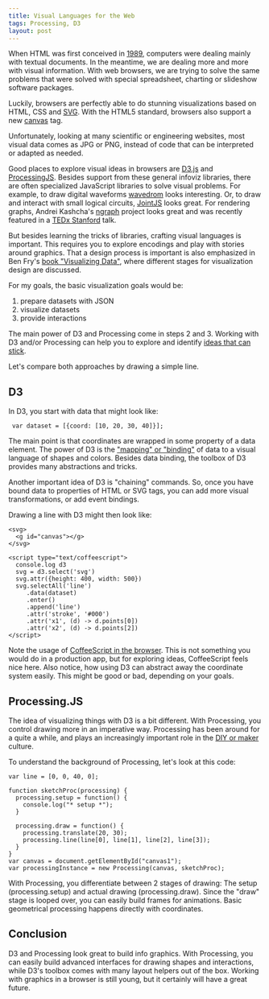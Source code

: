 ```yaml
---
title: Visual Languages for the Web
tags: Processing, D3
layout: post
---
```

When HTML was first conceived in [1989](http://en.wikipedia.org/wiki/HTML#Development), computers were dealing mainly with textual documents. In the meantime, we are dealing more and more with visual information. With web browsers, we are trying to solve the same problems that were solved with special spreadsheet, charting or slideshow software packages.

Luckily, browsers are perfectly able to do stunning visualizations based on HTML, CSS and [SVG](http://en.wikipedia.org/wiki/Svg). With the HTML5 standard, browsers also support a new [canvas](http://en.wikipedia.org/wiki/Canvas_element) tag.

Unfortunately, looking at many scientific or engineering websites, most visual data comes as JPG or PNG, instead of code that can be interpreted or adapted as needed.

Good places to explore visual ideas in browsers are [D3.js](http://d3js.org/) and [ProcessingJS](http://processingjs.org/). Besides support from these general infoviz libraries, there are often specialized JavaScript libraries to solve visual problems. For example, to draw digital waveforms [wavedrom](https://github.com/drom/wavedrom) looks interesting. Or, to draw and interact with small logical circuits, [JointJS](http://www.jointjs.com/demos/logic) looks great. For rendering graphs, Andrei Kashcha's [ngraph](https://github.com/anvaka/ngraph) project looks great and was recently featured in a [TEDx Stanford](https://www.youtube.com/watch?v=8CX-Q0gtSp8) talk.

But besides learning the tricks of libraries, crafting visual languages is important. This requires you to explore encodings and play with stories around graphics. That a design process is important is also emphasized in Ben Fry's [book "Visualizing Data"](http://shop.oreilly.com/product/9780596514556.do), where different stages for visualization design are discussed.

For my goals, the basic visualization goals would be:

1. prepare datasets with JSON
2. visualize datasets
3. provide interactions

The main power of D3 and Processing come in steps 2 and 3. Working with D3 and/or Processing can help you to explore and identify [ideas that can stick](http://thinkingonthinking.com/the-value-of-iteration/).

Let's compare both approaches by drawing a simple line.

## D3

In D3, you start with data that might look like:

     var dataset = [{coord: [10, 20, 30, 40]}];

The main point is that coordinates are wrapped in some property of a data element. The power of D3 is the ["mapping" or "binding"](http://alignedleft.com/tutorials/d3/binding-data) of data to a visual language of shapes and colors. Besides data binding, the toolbox of D3 provides many abstractions and tricks.

Another important idea of D3 is "chaining" commands. So, once you have bound data to properties of HTML or SVG tags, you can add more visual transformations, or add event bindings.

Drawing a line with D3 might then look like:

    <svg>
      <g id="canvas"></g>
    </svg>
    
    <script type="text/coffeescript">
      console.log d3
      svg = d3.select('svg')
      svg.attr({height: 400, width: 500})
      svg.selectAll('line')
         .data(dataset)
         .enter()
         .append('line')
         .attr('stroke', '#000')
         .attr('x1', (d) -> d.points[0])
         .attr('x2', (d) -> d.points[2])
    </script>

Note the usage of [CoffeeScript in the browser](http://coffeescript.org/#scripts). This is not something you would do in a production app, but for exploring ideas, CoffeeScript feels nice here. Also notice, how using D3 can abstract away the coordinate system easily. This might be good or bad, depending on your goals.

## Processing.JS

The idea of visualizing things with D3 is a bit different. With Processing, you control drawing more in an imperative way. Processing has been around for a quite a while, and plays an increasingly important role in the [DIY or maker](http://en.wikipedia.org/wiki/Maker_culture) culture.

To understand the background of Processing, let's look at this code:

    var line = [0, 0, 40, 0];

    function sketchProc(processing) {
      processing.setup = function() {
        console.log("* setup *");
      }

      processing.draw = function() {
        processing.translate(20, 30);
        processing.line(line[0], line[1], line[2], line[3]);
      }
    }
    var canvas = document.getElementById("canvas1");
    var processingInstance = new Processing(canvas, sketchProc);

With Processing, you differentiate between 2 stages of drawing: The setup (processing.setup) and actual drawing (processing.draw). Since the "draw" stage is looped over, you can easily build frames for animations. Basic geometrical processing happens directly with coordinates.

## Conclusion

D3 and Processing look great to build info graphics. With Processing, you can easily build advanced interfaces for drawing shapes and interactions, while D3's toolbox comes with many layout helpers out of the box. Working with graphics in a browser is still young, but it certainly will have a great future.
